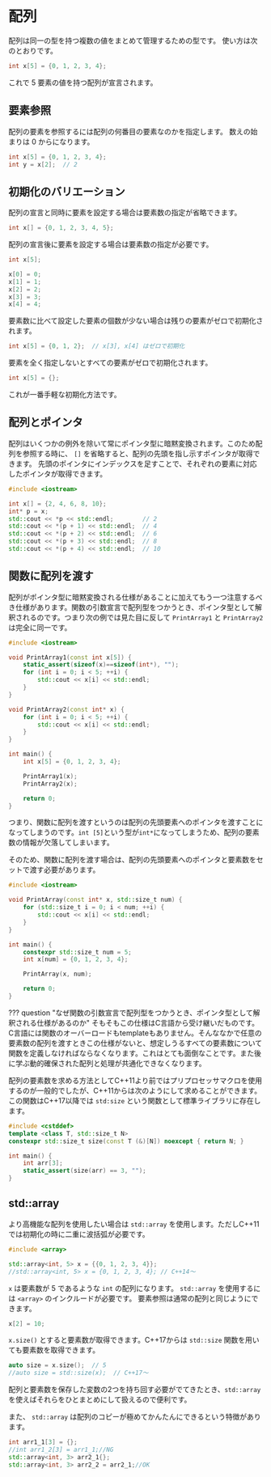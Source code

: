 # 配列

配列は同一の型を持つ複数の値をまとめて管理するための型です。
使い方は次のとおりです。

```cpp
int x[5] = {0, 1, 2, 3, 4};
```

これで 5 要素の値を持つ配列が宣言されます。

## 要素参照

配列の要素を参照するには配列の何番目の要素なのかを指定します。
数えの始まりは 0 からになります。

```cpp
int x[5] = {0, 1, 2, 3, 4};
int y = x[2];  // 2
```

## 初期化のバリエーション

配列の宣言と同時に要素を設定する場合は要素数の指定が省略できます。

```cpp
int x[] = {0, 1, 2, 3, 4, 5};
```

配列の宣言後に要素を設定する場合は要素数の指定が必要です。

```cpp
int x[5];

x[0] = 0;
x[1] = 1;
x[2] = 2;
x[3] = 3;
x[4] = 4;
```

要素数に比べて設定した要素の個数が少ない場合は残りの要素がゼロで初期化されます。

```cpp
int x[5] = {0, 1, 2};  // x[3], x[4] はゼロで初期化
```

要素を全く指定しないとすべての要素がゼロで初期化されます。

```cpp
int x[5] = {};
```

これが一番手軽な初期化方法です。

## 配列とポインタ

配列はいくつかの例外を除いて常にポインタ型に暗黙変換されます。このため配列を参照する時に、 `[]` を省略すると、配列の先頭を指し示すポインタが取得できます。
先頭のポインタにインデックスを足すことで、それぞれの要素に対応したポインタが取得できます。

```cpp
#include <iostream>

int x[] = {2, 4, 6, 8, 10};
int* p = x;
std::cout << *p << std::endl;        // 2
std::cout << *(p + 1) << std::endl;  // 4
std::cout << *(p + 2) << std::endl;  // 6
std::cout << *(p + 3) << std::endl;  // 8
std::cout << *(p + 4) << std::endl;  // 10
```

## 関数に配列を渡す

配列がポインタ型に暗黙変換される仕様があることに加えてもう一つ注意するべき仕様があります。関数の引数宣言で配列型をつかうとき、ポインタ型として解釈されるのです。つまり次の例では見た目に反して `PrintArray1` と `PrintArray2` は完全に同一です。

```cpp
#include <iostream>

void PrintArray1(const int x[5]) {
    static_assert(sizeof(x)==sizeof(int*), "");
    for (int i = 0; i < 5; ++i) {
        std::cout << x[i] << std::endl;
    }
}

void PrintArray2(const int* x) {
    for (int i = 0; i < 5; ++i) {
        std::cout << x[i] << std::endl;
    }
}

int main() {
    int x[5] = {0, 1, 2, 3, 4};

    PrintArray1(x);
    PrintArray2(x);

    return 0;
}
```

つまり、関数に配列を渡すというのは配列の先頭要素へのポインタを渡すことになってしまうのです。`int [5]`という型が`int*`になってしまうため、配列の要素数の情報が欠落してしまいます。

そのため、関数に配列を渡す場合は、配列の先頭要素へのポインタと要素数をセットで渡す必要があります。

```cpp
#include <iostream>

void PrintArray(const int* x, std::size_t num) {
    for (std::size_t i = 0; i < num; ++i) {
        std::cout << x[i] << std::endl;
    }
}

int main() {
    constexpr std::size_t num = 5;
    int x[num] = {0, 1, 2, 3, 4};

    PrintArray(x, num);

    return 0;
}
```

??? question "なぜ関数の引数宣言で配列型をつかうとき、ポインタ型として解釈される仕様があるのか"
    そもそもこの仕様はC言語から受け継いだものです。C言語には関数のオーバーロードもtemplateもありません。そんななかで任意の要素数の配列を渡すときこの仕様がないと、想定しうるすべての要素数について関数を定義しなければならなくなります。これはとても面倒なことです。また後に学ぶ動的確保された配列と処理が共通化できなくなります。
    
配列の要素数を求める方法としてC++11より前ではプリプロセッサマクロを使用するのが一般的でしたが、C++11からは次のようにして求めることができます。この関数はC++17以降では `std:size` という関数として標準ライブラリに存在します。

```cpp
#include <cstddef>
template <class T, std::size_t N>
constexpr std::size_t size(const T (&)[N]) noexcept { return N; }

int main() {
    int arr[3];
    static_assert(size(arr) == 3, "");
}
```

## std::array

より高機能な配列を使用したい場合は `std::array` を使用します。ただしC++11では初期化の時に二重に波括弧が必要です。

```cpp
#include <array>

std::array<int, 5> x = {{0, 1, 2, 3, 4}};
//std::array<int, 5> x = {0, 1, 2, 3, 4}; // C++14～
```

`x` は要素数が 5 であるような `int` の配列になります。
`std::array` を使用するには `<array>` のインクルードが必要です。
要素参照は通常の配列と同じようにできます。

```cpp
x[2] = 10;
```

`x.size()` とすると要素数が取得できます。C++17からは `std::size` 関数を用いても要素数を取得できます。

```cpp
auto size = x.size();  // 5
//auto size = std::size(x);  // C++17～
```

配列と要素数を保存した変数の2つを持ち回す必要がでてきたとき、`std::array` を使えばそれらをひとまとめにして扱えるので便利です。

また、 `std::array` は配列のコピーが極めてかんたんにできるという特徴があります。

```cpp
int arr1_1[3] = {};
//int arr1_2[3] = arr1_1;//NG
std::array<int, 3> arr2_1{};
std::array<int, 3> arr2_2 = arr2_1;//OK
```

